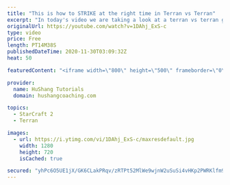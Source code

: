 ```yaml
---
title: "This is how to STRIKE at the right time in Terran vs Terran"
excerpt: "In today's video we are taking a look at a terran vs terran game I played that showcases some patience and how I like to calculate when it's the correct time to attack!  Coaching -------------------------------------------------------------------------- Website: https://www.hushangcoaching.com  Interested"
originalUrl: https://youtube.com/watch?v=1DAhj_ExS-c
type: video
price: Free
length: PT14M38S
publishedDateTime: 2020-11-30T03:09:32Z
heat: 50

featuredContent: "<iframe width=\"800\" height=\"500\" frameborder=\"0\" src=\"https://www.youtube.com/embed/1DAhj_ExS-c\" allow=\"accelerometer; autoplay; encrypted-media; gyroscope; picture-in-picture\" allowfullscreen></iframe>"

provider:
  name: HuShang Tutorials
  domain: hushangcoaching.com

topics:
  - StarCraft 2
  - Terran

images:
  - url: https://i.ytimg.com/vi/1DAhj_ExS-c/maxresdefault.jpg
    width: 1280
    height: 720
    isCached: true

secured: "yhPc6O5UE1jX/GK6CLakPRqv/zRTPt52MlWe9wjnW2uSuSi4vHKp2PWRKlfm9H+YrqXSfu8DpGvpjAo0dYqsA13qA8fk69bwwQ3I79ferkaIbgeZJHJ6bZQnWucdDnHzsHLXHs2w2W/3NfxKXxB+H/Tprsnuvzc0RcLdLLqoIQzHOojqNujubUDBBXVWRatotwG7MV5rsHUqfzKOp+W7JyHdRE50xJELWMkm6t6FGCSFPIaw11xIvHIwVBLIRK8F5x4/yvrvqTrq5y+qYfRF/uxiUCCl/JFQ3y8eE4mN1JVP4amTRmgVZRnZyiIowpoe6ML/Dx+MLGwiw+3Ol+ZKv6NIdXFQ9ZDGcYEKtyh8clRT6qy3pRY6BPI8qFfdG6xBOzYf7hW6Eg3ORMxBpNopw9NL5BkR3ftsTYVCZiSLTNk=;YhczZpIbrqwQMZt4yh2oWQ=="
---
```


